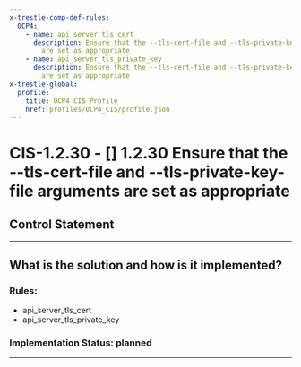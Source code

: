 ```yaml
---
x-trestle-comp-def-rules:
  OCP4:
    - name: api_server_tls_cert
      description: Ensure that the --tls-cert-file and --tls-private-key-file arguments
        are set as appropriate
    - name: api_server_tls_private_key
      description: Ensure that the --tls-cert-file and --tls-private-key-file arguments
        are set as appropriate
x-trestle-global:
  profile:
    title: OCP4 CIS Profile
    href: profiles/OCP4_CIS/profile.json
---
```


# CIS-1.2.30 - \[\] 1.2.30 Ensure that the --tls-cert-file and --tls-private-key-file arguments are set as appropriate

## Control Statement

______________________________________________________________________

## What is the solution and how is it implemented?

<!-- For implementation status enter one of: implemented, partial, planned, alternative, not-applicable -->

<!-- Note that the list of rules under ### Rules: is read-only and changes will not be captured after assembly to JSON -->

<!-- Add control implementation description here for control: CIS-1.2.30 -->

### Rules:

  - api_server_tls_cert
  - api_server_tls_private_key

### Implementation Status: planned

______________________________________________________________________
